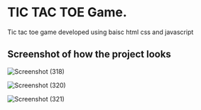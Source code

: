 # TIC TAC TOE Game.


Tic tac toe game developed using baisc html css and javascript

## Screenshot of how the project looks

![Screenshot (318)](https://user-images.githubusercontent.com/109866847/236365494-8f0a4264-3b86-47c9-b4f9-81b8056a6f72.png)


![Screenshot (320)](https://user-images.githubusercontent.com/109866847/236365501-fe93b0c6-0b71-477c-98a1-2549806f3c05.png)



![Screenshot (321)](https://user-images.githubusercontent.com/109866847/236365514-2421f99d-8a81-4289-8040-e8839940d988.png)
